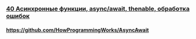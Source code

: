 ### [40 Асинхронные функции, async/await, thenable, обработка ошибок](https://www.youtube.com/watch?v=Jdf_tZuJbHI)

#### https://github.com/HowProgrammingWorks/AsyncAwait

